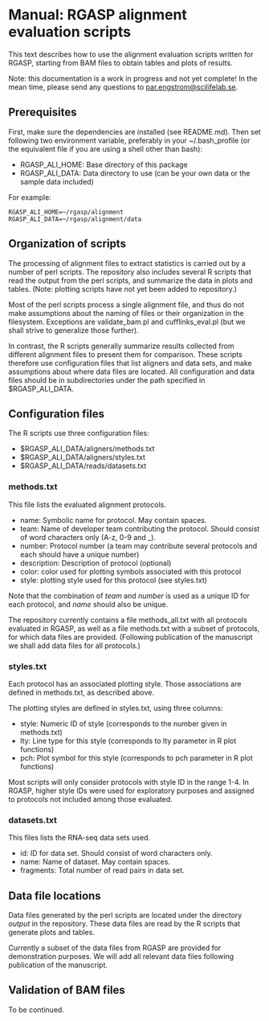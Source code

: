 Manual: RGASP alignment evaluation scripts
==========================================

This text describes how to use the alignment evaluation scripts
written for RGASP, starting from BAM files to obtain tables and plots
of results.

Note: this documentation is a work in progress and not yet complete!
In the mean time, please send any questions to par.engstrom@scilifelab.se.

Prerequisites
-------------

First, make sure the dependencies are installed (see README.md). Then
set following two environment variable, preferably in your
~/.bash_profile (or the equivalent file if you are using a shell other than bash):

- RGASP_ALI_HOME: Base directory of this package
- RGASP_ALI_DATA: Data directory to use (can be your own data or the sample data included)

For example:

    RGASP_ALI_HOME=~/rgasp/alignment
    RGASP_ALI_DATA=~/rgasp/alignment/data

Organization of scripts
-----------------------

The processing of alignment files to extract statistics is carried out
by a number of perl scripts. The repository also includes several
R scripts that read the output from the perl scripts, and summarize
the data in plots and tables. (Note: plotting scripts have not yet
been added to repository.)

Most of the perl scripts process a single alignment file, and thus do
not make assumptions about the naming of files or their organization
in the filesystem. Exceptions are validate_bam.pl and
cufflinks_eval.pl (but we shall strive to generalize those further).

In contrast, the R scripts generally summarize results collected from
different alignment files to present them for comparison. These
scripts therefore use configuration files that list aligners and data
sets, and make assumptions about where data files are located. All
configuration and data files should be in subdirectories under the
path specified in $RGASP_ALI_DATA.

Configuration files
-------------------

The R scripts use three configuration files:

- $RGASP_ALI_DATA/aligners/methods.txt
- $RGASP_ALI_DATA/aligners/styles.txt
- $RGASP_ALI_DATA/reads/datasets.txt

### methods.txt ###

This file lists the evaluated alignment protocols.

- name: Symbolic name for protocol. May contain spaces.
- team: Name of developer team contributing the protocol. Should
  consist of word characters only (A-z, 0-9 and _).
- number: Protocol number (a team may contribute several protocols and each should have a unique number)
- description: Description of protocol (optional)
- color: color used for plotting symbols associated with this protocol
- style: plotting style used for this protocol (see styles.txt)

Note that the combination of _team_ and _number_ is used as a unique
ID for each protocol, and _name_ should also be unique.

The repository currently contains a file methods_all.txt with all
protocols evaluated in RGASP, as well as a file methods.txt with a
subset of protocols, for which data files are provided. (Following
publication of the manuscript we shall add data files for all
protocols.)

### styles.txt ###

Each protocol has an associated plotting style. Those associations are
defined in methods.txt, as described above.

The plotting styles are defined in styles.txt, using three columns:

- style: Numeric ID of style (corresponds to the number given in methods.txt)
- lty: Line type for this style (corresponds to lty parameter in R plot functions)
- pch: Plot symbol for this style (corresponds to pch parameter in R plot functions)

Most scripts will only consider protocols with style ID in the range
1-4. In RGASP, higher style IDs were used for exploratory purposes and
assigned to protocols not included among those evaluated.

### datasets.txt ###

This files lists the RNA-seq data sets used.

- id: ID for data set. Should consist of word characters only.
- name: Name of dataset. May contain spaces.
- fragments: Total number of read pairs in data set.

Data file locations
-------------------

Data files generated by the perl scripts are located under the
directory _output_ in the repository. These data files are read by the
R scripts that generate plots and tables.

Currently a subset of the data files from RGASP are provided for
demonstration purposes. We will add all relevant data files following
publication of the manuscript.

Validation of BAM files
-----------------------

To be continued.